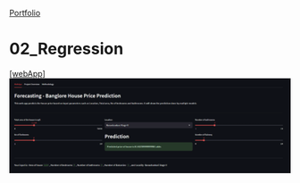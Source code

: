 
[Portfolio](https://github.com/Kapil3003/Kapil3003/edit/main/README.md)

# 02_Regression
 [[webApp]](https://kapil3003-02-regression-regression-housepriceprediction-ifckzh.streamlit.app/) 
![WebApp](Image_1.PNG)
